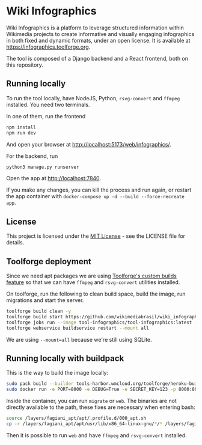 # Wiki Infographics

Wiki Infographics is a platform to leverage structured information within Wikimedia projects to create informative and visually engaging infographics in both fixed and dynamic formats, under an open license. It is available at <https://infographics.toolforge.org>.

The tool is composed of a Django backend and a React frontend, both on this repository.

## Running locally

To run the tool locally, have NodeJS, Python, `rsvg-convert` and `ffmpeg` installed. You need two terminals.

In one of them, run the frontend

```bash
npm install
npm run dev
```

And open your browser at <http://localhost:5173/web/infographics/>.

For the backend, run

```bash
python3 manage.py runserver
```

Open the app at <http://localhost:7840>.

If you make any changes, you can kill the process and run again, or restart the app container with `docker-compose up -d --build --force-recreate app`.


## License

This project is licensed under the [MIT License](https://opensource.org/license/mit) - see the LICENSE file for details.

## Toolforge deployment

Since we need apt packages we are using [Toolforge's custom builds feature](https://wikitech.wikimedia.org/wiki/Help:Toolforge/Building_container_images) so that we can have `ffmpeg` and `rsvg-convert` utilities installed.

On toolforge, run the following to clean build space, build the image, run migrations and start the server.

```bash
toolforge build clean -y
toolforge build start https://github.com/wikimediabrasil/wiki_infographics
toolforge jobs run --image tool-infographics/tool-infographics:latest --command "migrate" --wait --mount=all migrate
toolforge webservice buildservice restart --mount all
```

We are using `--mount=all` because we're still using SQLite.

## Running locally with buildpack

This is the way to build the image locally:

```bash
sudo pack build --builder tools-harbor.wmcloud.org/toolforge/heroku-builder:22 --buildpack heroku/nodejs --buildpack heroku/python --buildpack heroku/procfile --buildpack fagiani/apt infographics
sudo docker run -e PORT=8000 -e DEBUG=True -e SECRET_KEY=123 -p 8000:8000 -it  --entrypoint 'bash' infographics
```

Inside the container, you can run `migrate` or `web`. The binaries are not directly available to the path, these fixes are necessary when entering bash:

```bash
source /layers/fagiani_apt/apt/.profile.d/000_apt.sh
cp -r /layers/fagiani_apt/apt/usr/lib/x86_64-linux-gnu/*/* /layers/fagiani_apt/apt/usr/lib/x86_64-linux-gnu/
```

Then it is possible to run `web` and have `ffmpeg` and `rsvg-convert` installed.

